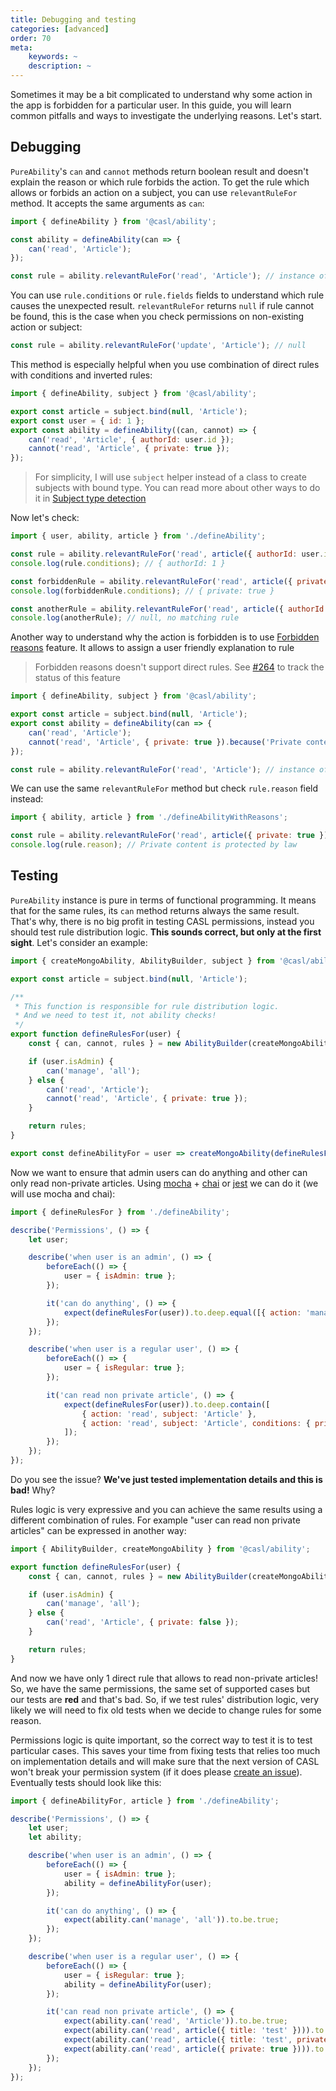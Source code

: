 ```yaml
---
title: Debugging and testing
categories: [advanced]
order: 70
meta:
    keywords: ~
    description: ~
---
```


Sometimes it may be a bit complicated to understand why some action in the app is forbidden for a particular user. In this guide, you will learn common pitfalls and ways to investigate the underlying reasons. Let's start.

## Debugging

`PureAbility`'s `can` and `cannot` methods return boolean result and doesn't explain the reason or which rule forbids the action. To get the rule which allows or forbids an action on a subject, you can use `relevantRuleFor` method. It accepts the same arguments as `can`:

```js
import { defineAbility } from '@casl/ability';

const ability = defineAbility(can => {
    can('read', 'Article');
});

const rule = ability.relevantRuleFor('read', 'Article'); // instance of internal `Rule` class
```

You can use `rule.conditions` or `rule.fields` fields to understand which rule causes the unexpected result. `relevantRuleFor` returns `null` if rule cannot be found, this is the case when you check permissions on non-existing action or subject:

```js
const rule = ability.relevantRuleFor('update', 'Article'); // null
```

This method is especially helpful when you use combination of direct rules with conditions and inverted rules:

```js @{data-filename="defineAbility.js"}
import { defineAbility, subject } from '@casl/ability';

export const article = subject.bind(null, 'Article');
export const user = { id: 1 };
export const ability = defineAbility((can, cannot) => {
    can('read', 'Article', { authorId: user.id });
    cannot('read', 'Article', { private: true });
});
```

> For simplicity, I will use `subject` helper instead of a class to create subjects with bound type. You can read more about other ways to do it in [Subject type detection](../../guide/subject-type-detection)

Now let's check:

```js
import { user, ability, article } from './defineAbility';

const rule = ability.relevantRuleFor('read', article({ authorId: user.id }));
console.log(rule.conditions); // { authorId: 1 }

const forbiddenRule = ability.relevantRuleFor('read', article({ private: true }));
console.log(forbiddenRule.conditions); // { private: true }

const anotherRule = ability.relevantRuleFor('read', article({ authorId: 2 }));
console.log(anotherRule); // null, no matching rule
```

Another way to understand why the action is forbidden is to use [Forbidden reasons](../../guide/intro#forbidden-reasons) feature. It allows to assign a user friendly explanation to rule

> Forbidden reasons doesn't support direct rules. See [#264](https://github.com/stalniy/casl/issues/264) to track the status of this feature

```js @{data-filename="defineAbilityWithReasons.js"}
import { defineAbility, subject } from '@casl/ability';

export const article = subject.bind(null, 'Article');
export const ability = defineAbility(can => {
    can('read', 'Article');
    cannot('read', 'Article', { private: true }).because('Private content is protected by law');
});

const rule = ability.relevantRuleFor('read', 'Article'); // instance of internal `Rule` class
```

We can use the same `relevantRuleFor` method but check `rule.reason` field instead:

```js
import { ability, article } from './defineAbilityWithReasons';

const rule = ability.relevantRuleFor('read', article({ private: true }));
console.log(rule.reason); // Private content is protected by law
```

## Testing

`PureAbility` instance is pure in terms of functional programming. It means that for the same rules, its `can` method returns always the same result. That's why, there is no big profit in testing CASL permissions, instead you should test rule distribution logic. **This sounds correct, but only at the first sight**. Let's consider an example:

```js @{data-filename="defineAbility.js"}
import { createMongoAbility, AbilityBuilder, subject } from '@casl/ability';

export const article = subject.bind(null, 'Article');

/**
 * This function is responsible for rule distribution logic.
 * And we need to test it, not ability checks!
 */
export function defineRulesFor(user) {
    const { can, cannot, rules } = new AbilityBuilder(createMongoAbility);

    if (user.isAdmin) {
        can('manage', 'all');
    } else {
        can('read', 'Article');
        cannot('read', 'Article', { private: true });
    }

    return rules;
}

export const defineAbilityFor = user => createMongoAbility(defineRulesFor(user));
```

Now we want to ensure that admin users can do anything and other can only read non-private articles. Using [mocha] + [chai] or [jest] we can do it (we will use mocha and chai):

```js
import { defineRulesFor } from './defineAbility';

describe('Permissions', () => {
    let user;

    describe('when user is an admin', () => {
        beforeEach(() => {
            user = { isAdmin: true };
        });

        it('can do anything', () => {
            expect(defineRulesFor(user)).to.deep.equal([{ action: 'manage', subject: 'all' }]);
        });
    });

    describe('when user is a regular user', () => {
        beforeEach(() => {
            user = { isRegular: true };
        });

        it('can read non private article', () => {
            expect(defineRulesFor(user)).to.deep.contain([
                { action: 'read', subject: 'Article' },
                { action: 'read', subject: 'Article', conditions: { private: true }, inverted: true },
            ]);
        });
    });
});
```

Do you see the issue? **We've just tested implementation details and this is bad!** Why?

Rules logic is very expressive and you can achieve the same results using a different combination of rules. For example "user can read non private articles" can be expressed in another way:

```js
import { AbilityBuilder, createMongoAbility } from '@casl/ability';

export function defineRulesFor(user) {
    const { can, cannot, rules } = new AbilityBuilder(createMongoAbility);

    if (user.isAdmin) {
        can('manage', 'all');
    } else {
        can('read', 'Article', { private: false });
    }

    return rules;
}
```

And now we have only 1 direct rule that allows to read non-private articles! So, we have the same permissions, the same set of supported cases but our tests are **red** and that's bad. So, if we test rules' distribution logic, very likely we will need to fix old tests when we decide to change rules for some reason.

Permissions logic is quite important, so the correct way to test it is to test particular cases. This saves your time from fixing tests that relies too much on implementation details and will make sure that the next version of CASL won't break your permission system (if it does please [create an issue](https://github.com/stalniy/casl/issues/new)). Eventually tests should look like this:

```js
import { defineAbilityFor, article } from './defineAbility';

describe('Permissions', () => {
    let user;
    let ability;

    describe('when user is an admin', () => {
        beforeEach(() => {
            user = { isAdmin: true };
            ability = defineAbilityFor(user);
        });

        it('can do anything', () => {
            expect(ability.can('manage', 'all')).to.be.true;
        });
    });

    describe('when user is a regular user', () => {
        beforeEach(() => {
            user = { isRegular: true };
            ability = defineAbilityFor(user);
        });

        it('can read non private article', () => {
            expect(ability.can('read', 'Article')).to.be.true;
            expect(ability.can('read', article({ title: 'test' }))).to.be.false; // because no private field
            expect(ability.can('read', article({ title: 'test', private: false }))).to.be.true;
            expect(ability.can('read', article({ private: true }))).to.be.false;
        });
    });
});
```

[mocha]: https://mochajs.org/
[chai]: http://chaijs.com/
[jest]: https://jestjs.io/
